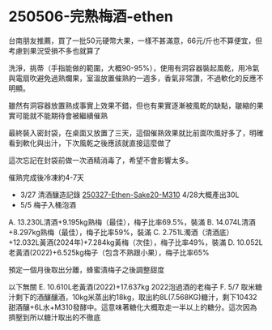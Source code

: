 250506-完熟梅酒-ethen
===
台南朋友推薦，買了一批50元硬幣大果，一樣不甚滿意，66元/斤也不算便宜，但考慮到果況受損不多也就算了

洗淨，挑蒂（手指能做的範圍，大概90-95%），使用有洞容器裝起風乾，用冷氣與電扇吹避免過熟爛果，室溫放置催熟約一週多，香氣非常讚，不過軟化的反應不明顯。

雖然有洞容器放置熟成事實上效果不錯，但也有果實逐漸被風乾的缺點，皺縮的果實可能就不能期待會被繼續催熟

最終裝入密封袋，在桌面又放置了三天，這個催熟效果就比前面吹風好多了，明確看到軟化與出汁，下次風乾之後應該就直接這麼做了

這次忘記在封袋前做一次酒精消毒了，希望不會影響太多。

催熟完成後冷凍約4-7天

- 3/27 清酒釀造記錄 [250327-Ethen-Sake20-M310](250327-Ethen-Sake20-M310.md) 4/28大概產出30L
- 5/5 梅子入桶泡酒

A. 13.230L清酒+9.195kg熟梅（最佳），梅子比率69.5%，裝滿
B. 14.074L清酒+8.297kg熟梅（最佳），梅子比率59%，裝滿
C. 2.751L濁酒（清酒底）+12.032L黃酒(2024年)+7.284kg黃梅（次佳），梅子比率49%，裝滿
D. 10.052L老黃酒(2022)+6.525kg梅子（包含不熟跟小果），梅子比率65%

預定一個月後取出分離，蜂蜜漬梅子之後調整甜度

以下無關
E. 10.610L老黃酒(2022)+17.637kg 2022泡過酒的老梅子
F. 5/7 取米糖汁剩下的酒釀釀酒，10kg米蒸出約18kg，取出約8L(7.568KG)糖汁，剩下10432甜酒釀+6L水+M310發酵中。這意味著糖化大概取走一半以上的糖分。這次因為擠壓到所以糖汁取出的不徹底

